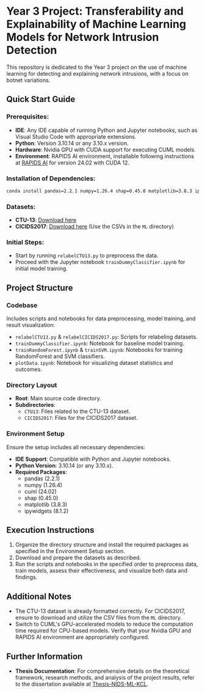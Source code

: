 # Year 3 Project: Transferability and Explainability of Machine Learning Models for Network Intrusion Detection

This repository is dedicated to the Year 3 project on the use of machine learning for detecting and explaining network intrusions, with a focus on botnet variations.

## Quick Start Guide

### Prerequisites:
- **IDE**: Any IDE capable of running Python and Jupyter notebooks, such as Visual Studio Code with appropriate extensions.
- **Python**: Version 3.10.14 or any 3.10.x version.
- **Hardware**: Nvidia GPU with CUDA support for executing CUML models.
- **Environment**: RAPIDS AI environment, installable following instructions at [RAPIDS AI](https://docs.rapids.ai/install) for version 24.02 with CUDA 12.

### Installation of Dependencies:
```bash
conda install pandas=2.2.1 numpy=1.26.4 shap=0.45.0 matplotlib=3.8.3 ipywidgets=8.1.2
```

### Datasets:
- **CTU-13**: [Download here](https://github.com/imfaisalmalik/CTU13-CSV-Dataset)
- **CICIDS2017**: [Download here](http://205.174.165.80/CICDataset/CIC-IDS-2017/) (Use the CSVs in the `ML` directory)

### Initial Steps:
- Start by running `relabelCTU13.py` to preprocess the data.
- Proceed with the Jupyter notebook `trainDummyClassifier.ipynb` for initial model training.

## Project Structure

### Codebase
Includes scripts and notebooks for data preprocessing, model training, and result visualization:
- `relabelCTU13.py` & `relabelCICIDS2017.py`: Scripts for relabeling datasets.
- `trainDummyClassifier.ipynb`: Notebook for baseline model training.
- `trainRandomForest.ipynb` & `trainSVM.ipynb`: Notebooks for training RandomForest and SVM classifiers.
- `plotData.ipynb`: Notebook for visualizing dataset statistics and outcomes.

### Directory Layout
- **Root**: Main source code directory.
- **Subdirectories**:
  - `CTU13`: Files related to the CTU-13 dataset.
  - `CICIDS2017`: Files for the CICIDS2017 dataset.

### Environment Setup
Ensure the setup includes all necessary dependencies:
- **IDE Support**: Compatible with Python and Jupyter notebooks.
- **Python Version**: 3.10.14 (or any 3.10.x).
- **Required Packages**:
  - pandas (2.2.1)
  - numpy (1.26.4)
  - cuml (24.02)
  - shap (0.45.0)
  - matplotlib (3.8.3)
  - ipywidgets (8.1.2)

## Execution Instructions

1. Organize the directory structure and install the required packages as specified in the Environment Setup section.
2. Download and prepare the datasets as described.
3. Run the scripts and notebooks in the specified order to preprocess data, train models, assess their effectiveness, and visualize both data and findings.

## Additional Notes

- The CTU-13 dataset is already formatted correctly. For CICIDS2017, ensure to download and utilize the CSV files from the `ML` directory.
- Switch to CUML's GPU-accelerated models to reduce the computation time required for CPU-based models. Verify that your Nvidia GPU and RAPIDS AI environment are appropriately configured.

## Further Information

- **Thesis Documentation**: For comprehensive details on the theoretical framework, research methods, and analysis of the project results, refer to the dissertation available at [Thesis-NIDS-ML-KCL](https://github.com/bedair81/Thesis-NIDS-ML-KCL).